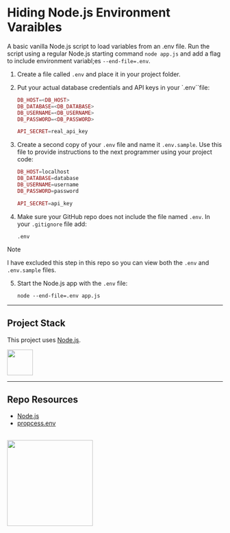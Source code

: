# Hiding Node.js Environment Varaibles

A basic vanilla Node.js script to load variables from an .env file. Run the script using a regular Node.js starting command `node app.js` and add a flag to include environment variabl;es `--end-file=.env`.

1. Create a file called `.env` and place it in your project folder.

2. Put your actual database credentials and API keys in your `.env``file:
    
    ```php
    DB_HOST=<DB_HOST>
    DB_DATABASE=<DB_DATABASE>
    DB_USERNAME=<DB_USERNAME>
    DB_PASSWORD=<DB_PASSWORD>
    
    API_SECRET=real_api_key
    ```

3. Create a second copy of your `.env` file and name it `.env.sample`. Use this file to provide instructions to the next programmer using your project code:
    
    ```php
    DB_HOST=localhost
    DB_DATABASE=database
    DB_USERNAME=username
    DB_PASSWORD=password
    
    API_SECRET=api_key
    ```

4. Make sure your GitHub repo does not include the file named `.env`. In your `.gitignore` file add:
    
    ```
    .env
    ```

> [!Note]
> I have excluded this step in this repo so you can view both the `.env` and `.env.sample` files. 

5. Start the Node.js app with the `.env` file:

    ```
    node --end-file=.env app.js
    ```

---

## Project Stack

This project uses [Node.js](https://nodejs.org/).

<img src="https://console.codeadam.ca/api/image/nodejs" width="60"> 

---

## Repo Resources

- [Node.js](https://nodejs.org/)
- [propcess.env](https://nodejs.org/api/process.html#processenv)

<br>
<a href="https://codeadam.ca">
<img src="https://cdn.codeadam.ca/images@1.0.0/codeadam-logo-coloured-horizontal.png" width="200">
</a>
